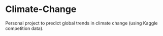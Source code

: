 # Climate-Change
Personal project to predict global trends in climate change (using Kaggle competition data).
